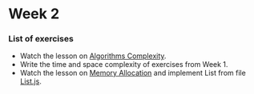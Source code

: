 # Week 2

### List of exercises
- Watch the lesson on [Algorithms Complexity](https://www.udemy.com/course/algorithms-complexity/learn/lecture/16584796).
- Write the time and space complexity of exercises from Week 1.
- Watch the lesson on [Memory Allocation](https://www.youtube.com/watch?v=1KVpi0VN82E) and implement List from file [List.js](List.js).
